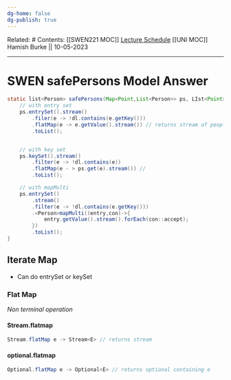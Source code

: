 ```yaml
---
dg-home: false
dg-publish: true
---
```


Related: #
Contents: [[SWEN221 MOC]]
[Lecture Schedule](https://ecs.wgtn.ac.nz/Courses/SWEN221_2023T1/LectureSchedule)
[[UNI MOC]]
Hamish Burke || 10-05-2023

***

# SWEN safePersons Model Answer

```java 
static list<Person> safePersons(Map<Point,List<Person>> ps, LIst<Point> dl){
	// with entry set
	ps.entrySet().stream()
		.filer(e -> !dl.contains(e.getKey()))
		.flatMap(e -> e.getValue().stream()) // returns stream of people
		.toList();


	// with key set
	ps.keySet().stream()
		.filter(e -> !dl.contains(e))
		.flatMap(e - > ps.get(e).stream()) // 
		.toList();

	// with mapMulti
	ps.entrySet()
		.stream()
		.filter(e -> !dl.contains(e.getKey()))
		.<Person>mapMulti((entry,con)->{
			entry.getValue().stream().forEach(con::accept);
		})
		.toList();
}
```

## Iterate Map

- Can do entrySet or keySet

### Flat Map

*Non terminal operation*

#### Stream.flatmap

```java
Stream.flatMap e -> Stream<E> // returns stream
```

#### optional.flatmap

```java
Optional.flatMap e -> Optional<E> // returns optional containing e
```